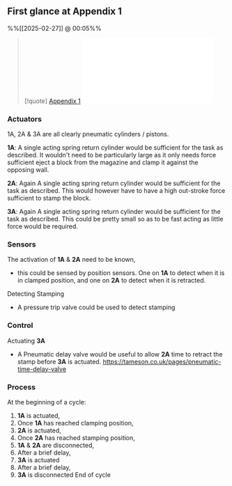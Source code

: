 
## First glance at Appendix 1
%%[[2025-02-27]] @ 00:05%%

> [!quote] [Appendix 1](Appendix%201.md)
> ![Appendix 1](Appendix%201.md)

### Actuators

1A, 2A & 3A are all clearly pneumatic cylinders / pistons.

**1A**: A single acting spring return cylinder would be sufficient for the task as described. It wouldn't need to be particularly large as it only needs force sufficient eject a block from the magazine and clamp it against the opposing wall.

**2A**: Again A single acting spring return cylinder would be sufficient for the task as described. This would however have to have a high out-stroke force sufficient to stamp the block.

**3A**: Again A single acting spring return cylinder would be sufficient for the task as described. This could be pretty small so as to be fast acting as little force would be required.

### Sensors

The activation of **1A** & **2A** need to be known, 
- this could be sensed by position sensors.
	One on **1A** to detect when it is in clamped position, and one on **2A** to detect when it is retracted.

Detecting Stamping
- A pressure trip valve could be used to detect stamping

### Control 

Actuating **3A**
- A Pneumatic delay valve would be useful to allow **2A** time to retract the stamp before **3A** is actuated.
	https://tameson.co.uk/pages/pneumatic-time-delay-valve

### Process

At the beginning of a cycle:
1. **1A** is actuated, 
2. Once **1A** has reached clamping position,
3. **2A** is actuated,
4. Once **2A** has reached stamping position,
5. **1A** & **2A** are disconnected,
6. After a brief delay,
7. **3A** is actuated 
8. After a brief delay,
9. **3A** is disconnected
End of cycle